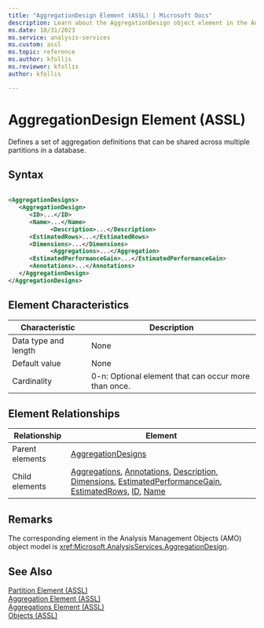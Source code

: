 ```yaml
---
title: "AggregationDesign Element (ASSL) | Microsoft Docs"
description: Learn about the AggregationDesign object element in the Analysis Services Scripting Language (ASSL) schema.
ms.date: 10/31/2023
ms.service: analysis-services
ms.custom: assl
ms.topic: reference
ms.author: kfollis
ms.reviewer: kfollis
author: kfollis

---
```

# AggregationDesign Element (ASSL)

  Defines a set of aggregation definitions that can be shared across multiple partitions in a database.  
  
## Syntax  
  
```xml  
  
<AggregationDesigns>  
   <AggregationDesign>  
      <ID>...</ID>  
      <Name>...</Name>  
            <Description>...</Description>  
      <EstimatedRows>...</EstimatedRows>  
      <Dimensions>...</Dimensions>  
            <Aggregations>...</Aggregation>  
      <EstimatedPerformanceGain>...</EstimatedPerformanceGain>  
      <Annotations>...</Annotations>  
   </AggregationDesign>  
</AggregationDesigns>  
```  
  
## Element Characteristics  
  
|Characteristic|Description|  
|--------------------|-----------------|  
|Data type and length|None|  
|Default value|None|  
|Cardinality|0-n: Optional element that can occur more than once.|  
  
## Element Relationships  
  
|Relationship|Element|  
|------------------|-------------|  
|Parent elements|[AggregationDesigns](../collections/aggregationdesigns-element-assl.md)|  
|Child elements|[Aggregations](../collections/aggregations-element-assl.md), [Annotations](../collections/annotations-element-assl.md), [Description](../properties/description-element-assl.md), [Dimensions](../collections/dimensions-element-assl.md), [EstimatedPerformanceGain](../properties/estimatedperformancegain-element-assl.md), [EstimatedRows](../properties/estimatedrows-element-assl.md), [ID](../properties/id-element-assl.md), [Name](../properties/name-element-assl.md)|  
  
## Remarks  
 The corresponding element in the Analysis Management Objects (AMO) object model is <xref:Microsoft.AnalysisServices.AggregationDesign>.  
  
## See Also  
 [Partition Element &#40;ASSL&#41;](../objects/partition-element-assl.md)   
 [Aggregation Element &#40;ASSL&#41;](../objects/aggregation-element-assl.md)   
 [Aggregations Element &#40;ASSL&#41;](../collections/aggregations-element-assl.md)   
 [Objects &#40;ASSL&#41;](../objects/objects-assl.md)  
  
  
